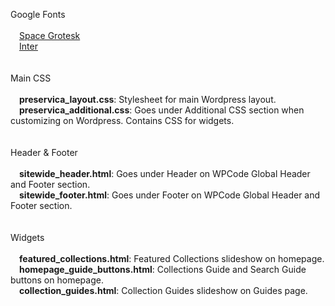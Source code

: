 Google Fonts<br><br>
&emsp;<a href="https://fonts.google.com/specimen/Space+Grotesk">Space Grotesk</a><br>
&emsp;<a href="https://fonts.google.com/specimen/Inter">Inter</a><br>
<br><br>
Main CSS<br><br>
&emsp;<b>preservica_layout.css</b>: Stylesheet for main Wordpress layout.<br>
&emsp;<b>preservica_additional.css</b>: Goes under Additional CSS section when customizing on Wordpress. Contains CSS for widgets.<br>
<br><br>
Header & Footer<br><br>
&emsp;<b>sitewide_header.html</b>: Goes under Header on WPCode Global Header and Footer section.<br>
&emsp;<b>sitewide_footer.html</b>: Goes under Footer on WPCode Global Header and Footer section.<br>
<br><br>
Widgets<br><br>
&emsp;<b>featured_collections.html</b>: Featured Collections slideshow on homepage.<br>
&emsp;<b>homepage_guide_buttons.html</b>: Collections Guide and Search Guide buttons on homepage.<br>
&emsp;<b>collection_guides.html</b>: Collection Guides slideshow on Guides page.
